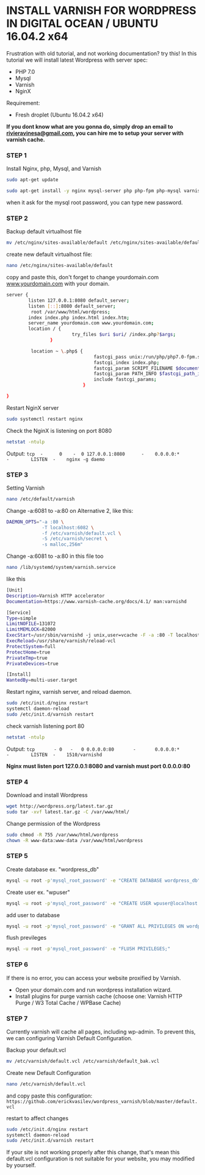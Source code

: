 
# INSTALL VARNISH FOR WORDPRESS IN DIGITAL OCEAN / UBUNTU 16.04.2 x64

Frustration with old tutorial, and not working documentation? try this!
In this tutorial we will install latest Wordpress with server spec:
 - PHP 7.0
 - Mysql
 - Varnish
 - NginX

Requirement:
  - Fresh droplet (Ubuntu 16.04.2 x64)

<b>If you dont know what are you gonna do, simply drop an email to rivieravinesa@gmail.com,
you can hire me to setup your server with varnish cache.</b>

### STEP 1

Install Nginx, php, Mysql, and Varnish

```sh
sudo apt-get update
```

```sh
sudo apt-get install -y nginx mysql-server php php-fpm php-mysql varnish
```

when it ask for the mysql root password, you can type new password.

### STEP 2
Backup default virtualhost file

```sh
mv /etc/nginx/sites-available/default /etc/nginx/sites-available/default_org
```

create new default virtualhost file:
```sh
nano /etc/nginx/sites-available/default
```

copy and paste this, don't forget to change yourdomain.com www.yourdomain.com with your domain.

```sh
server {
        listen 127.0.0.1:8080 default_server;
        listen [::]:8080 default_server;
         root /var/www/html/wordpress;
        index index.php index.html index.htm;
        server_name yourdomain.com www.yourdomain.com;
        location / {
                        try_files $uri $uri/ /index.php?$args;
                }

         location ~ \.php$ {
                                fastcgi_pass unix:/run/php/php7.0-fpm.sock;
                                fastcgi_index index.php;
                                fastcgi_param SCRIPT_FILENAME $document_root$fastcgi_script_name;
                                fastcgi_param PATH_INFO $fastcgi_path_info;
                                include fastcgi_params;
                            }

}
```

Restart NginX server

```sh
sudo systemctl restart nginx
```

Check the NginX is listening on port 8080

```sh
netstat -ntulp
```
Output:
``
tcp  -      0    -  0 127.0.0.1:8080      -    0.0.0.0:*       -        LISTEN  -    nginx -g daemo                            
``
### STEP 3
Setting Varnish

```sh
nano /etc/default/varnish
```

Change -a:6081 to -a:80 on Alternative 2, like this:

```sh
DAEMON_OPTS="-a :80 \
             -T localhost:6082 \
             -f /etc/varnish/default.vcl \
             -S /etc/varnish/secret \
             -s malloc,256m"
```

Change -a:6081 to -a:80 in this file too

```sh
nano /lib/systemd/system/varnish.service 
```
like this

```sh
[Unit]
Description=Varnish HTTP accelerator
Documentation=https://www.varnish-cache.org/docs/4.1/ man:varnishd

[Service]
Type=simple
LimitNOFILE=131072
LimitMEMLOCK=82000
ExecStart=/usr/sbin/varnishd -j unix,user=vcache -F -a :80 -T localhost:6082 -f /etc/varnish/default.vcl -S /etc/varnish/secret -s malloc,256m
ExecReload=/usr/share/varnish/reload-vcl
ProtectSystem=full
ProtectHome=true
PrivateTmp=true
PrivateDevices=true

[Install]
WantedBy=multi-user.target
```

Restart nginx, varnish server, and reload daemon.

```sh
sudo /etc/init.d/nginx restart
systemctl daemon-reload
sudo /etc/init.d/varnish restart
```

check varnish listening port 80
```sh
netstat -ntulp
```
Output:
``
tcp       - 0   -   0 0.0.0.0:80       -       0.0.0.0:*       -        LISTEN  -    1510/varnishd 
``

**Nginx must listen port 127.0.0.1:8080 and varnish must port 0.0.0.0:80**


### STEP 4
Download and install Wordpress

```sh
wget http://wordpress.org/latest.tar.gz
sudo tar -xvf latest.tar.gz -C /var/www/html/
```

Change permission of the Wordpress

```sh
sudo chmod -R 755 /var/www/html/wordpress
chown -R www-data:www-data /var/www/html/wordpress
```

### STEP 5
Create database ex. "wordpress_db"
```sh
mysql -u root -p'mysql_root_password' -e "CREATE DATABASE wordpress_db"
```
Create user ex. "wpuser"

```sh
mysql -u root -p'mysql_root_password' -e "CREATE USER wpuser@localhost IDENTIFIED BY 'password';"
```

add user to database
```sh
mysql -u root -p'mysql_root_password' -e "GRANT ALL PRIVILEGES ON wordpress_db.* TO wpuser@localhost;"
```

flush previleges
```sh
mysql -u root -p'mysql_root_password' -e "FLUSH PRIVILEGES;"
```

### STEP 6
If there is no error, you can access your website proxified by Varnish.
- Open your domain.com and run wordpress installation wizard.
- Install plugins for purge varnish cache (choose one: Varnish HTTP Purge / W3 Total Cache / WPBase Cache)


### STEP 7 
Currently varnish will cache all pages, including wp-admin. To prevent this, we can configuring Varnish Default Configuration.

Backup your default.vcl
```sh
mv /etc/varnish/default.vcl /etc/varnish/default_bak.vcl
```

Create new Default Configuration
```sh
nano /etc/varnish/default.vcl
```

and copy paste this configuration:
``
https://github.com/erickvasilev/wordpress_varnish/blob/master/default.vcl
``

restart to affect changes

```sh
sudo /etc/init.d/nginx restart
systemctl daemon-reload
sudo /etc/init.d/varnish restart
```

If your site is not working properly after this change, that's mean this default.vcl configuration is not suitable for your website, you may modified by yourself. 


